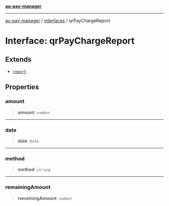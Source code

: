 [**au-pay-manager**](../../README.md)

***

[au-pay-manager](../../README.md) / [interfaces](../README.md) / qrPayChargeReport

# Interface: qrPayChargeReport

## Extends

- [`report`](report.md)

## Properties

### amount

> **amount**: `number`

***

### date

> **date**: `Date`

***

### method

> **method**: `string`

***

### remainingAmount

> **remainingAmount**: `number`
